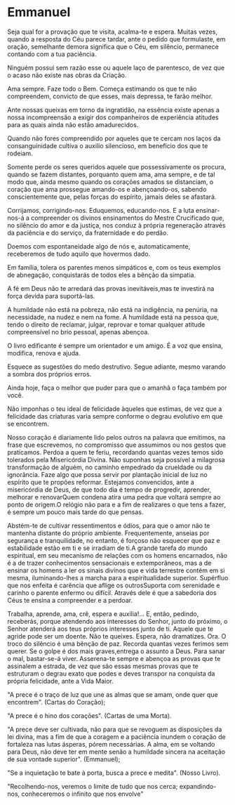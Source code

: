 # Emmanuel

Seja qual for a provação que te visita, acalma-te e espera. Muitas vezes, quando a resposta do Céu parece tardar, ante o pedido que formulaste, em oração, semelhante demora significa que o Céu, em silêncio, permanece contando com a tua paciência. 

Ninguém possui sem razão esse ou aquele laço de parentesco, de vez que o acaso não existe nas obras da Criação.

Ama sempre. Faze todo o Bem. Começa estimando os que te não compreendem, convicto de que esses, mais depressa, te farão melhor.

Ante nossas queixas em torno da ingratidão, na essência existe apenas a nossa incompreensão a exigir dos companheiros de experiência atitudes para as quais ainda não estão amadurecidos. 

Quando não fores compreendido por aqueles que te cercam nos laços da consanguinidade cultiva o auxilio silencioso, em beneficio dos que te rodeiam. 

Somente perde os seres queridos aquele que possessivamente os procura, quando se fazem distantes, porquanto quem ama, ama sempre, e de tal modo que, ainda mesmo quando os corações amados se distanciam, o coração que ama prossegue  amando-os e abençoando-os, sabendo conscientemente que, pelas forças do espírito, jamais deles se afastará.

Corrijamos, corrigindo-nos. Eduquemos, educando-nos. E a luta ensinar-nos-á a compreender os divinos ensinamentos do Mestre Crucificado que, no silêncio do amor e da justiça, nos conduz à própria regeneração através da paciência e do serviço, da fraternidade e do perdão.  

Doemos com espontaneidade algo de nós e, automaticamente, receberemos de tudo aquilo que hovermos dado.

Em família, tolera os parentes menos simpáticos e, com os teus exemplos de abnegação, conquistarás de todos eles a bênção da simpatia.

A fé em Deus não te arredará das provas inevitáveis,mas te investirá na força devida para suportá-las. 

A humildade não está na pobreza, não está na indigência, na penúria, na necessidade, na nudez e nem na fome. A humildade está na pessoa que, tendo o direito de reclamar, julgar, reprovar e tomar qualquer atitude compreensível no brio pessoal, apenas abençoa. 

O livro edificante é sempre um orientador e um amigo. É a voz que ensina, modifica, renova e ajuda.

Esquece as sugestões do medo destrutivo. Segue adiante, mesmo varando a sombra dos próprios erros.

Ainda hoje, faça o melhor que puder para que o amanhã o faça também por você.

Não imponhas o teu ideal de felicidade àqueles que estimas, de vez que a felicidade das criaturas varia sempre conforme o degrau evolutivo em que se encontrem. 

Nosso coração é diariamente lido pelos outros na palavra que emitimos, na frase que escrevemos, no compromisso que assumimos ou nos gestos que praticamos. Perdoa a quem te feriu, recordando quantas vezes temos sido tolerados pela Misericórdia Divina. Não suponhas seja possível a milagrosa transformação de alguém, no caminho empedrado da crueldade ou da ignorância. Faze algo que possa servir por plantação inicial de luz no espírito que te propões reformar. Estejamos convencidos, ante a misericórdia de Deus, de que todo dia é tempo de progredir, aprender, melhorar e renovarQuem condena atira uma pedra que voltará sempre ao ponto de origem.O relógio não para e a fim de realizares o que tens a fazer, é sempre um pouco mais tarde do que pensas.

Abstém-te de cultivar ressentimentos e ódios, para que o amor não te mantenha distante do próprio ambiente. Frequentemente, anseias por segurança e tranquilidade, no entanto, é forçoso não esquecer que paz e estabilidade estão em ti e se irradiam de ti.A grande tarefa do mundo espiritual, em seu mecanismo de relações com os homens encarnados, não é a de trazer conhecimentos sensacionais e extemporâneos, mas a de ensinar os homens a ler os sinais divinos que e vida terrestre contém em si mesma, iluminando-lhes a marcha para a espiritualidade superior. Supérfluo que nos enfeita é carência que aflige os outrosSuporta com serenidade e carinho o parente enfermo ou difícil. Através dele é que a sabedoria dos Céus te ensina a compreender e a perdoar. 

Trabalha, aprende, ama, crê, espera e auxilia!... E, então, pedindo, receberás, porque atendendo aos interesses do Senhor, junto do próximo, o Senhor atenderá aos teus próprios interesses junto de ti. Aquele que te agride pode ser um doente. Não te queixes. Espera, não dramatizes. Ora. O troco do silêncio é uma bênção de paz. Recorda quantas vezes ferimos sem querer. Se o golpe é dos mais graves,entrega o assunto a Deus. Para sanar o mal, bastar-se-á viver. Asserena-te sempre e abençoa as provas que te assinalem a estrada, de vez que são essas mesmas provas que te estruturam o degrau exato que podes e deves transpor na conquista da própria felicidade, ante a Vida Maior. 

"A prece é o traço de luz que une as almas que se amam, onde quer que encontrem". (Cartas do Coração);   

"A prece é o hino dos corações". (Cartas de uma Morta).   

"A prece deve ser cultivada, não para que se revoguem as disposições da lei divina, mas a fim de que a coragem e a paciência inundem o coração de fortaleza nas lutas ásperas, pórem necessárias. A alma, em se voltando para Deus, não deve ter em mente senão a humildade sincera na aceitação de sua vontade superior". (Emmanuel);   

"Se a inquietação te bate à porta, busca a prece e medita". (Nosso Livro).   

"Recolhendo-nos, veremos o limite de tudo que nos cerca; expandindo-nos, conheceremos o infinito que nos envolve"

